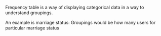 Frequency table is a way of displaying categorical data in a way to understand groupings.

An example is marriage status:
Groupings would be how many users for particular marriage status
